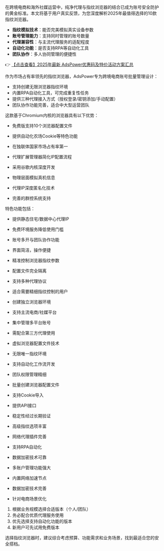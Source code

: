 
在跨境电商和海外社媒运营中，纯净代理与指纹浏览器的结合已成为账号安全防护的黄金标准。本文将基于用户真实反馈，为您深度解析2025年最值得选择的10款指纹浏览器。

- **指纹模拟技术**：能否完美模拟真实设备参数
- **账号管理能力**：支持同时管理的账号数量
- **代理兼容性**：与主流代理服务的适配程度
- **自动化功能**：是否支持RPA等自动化工具
- **团队协作**：多人协同管理的便捷性

👉 [【点击查看】2025年最新 AdsPower优惠码及特价活动方案汇总](https://bit.ly/adspower_free)

作为市场占有率领先的指纹浏览器，AdsPower专为跨境电商账号批量管理设计：
- 支持创建无限浏览器指纹环境
- 内置RPA自动化工具，可完成重复性任务
- 提供三种代理接入方式（授权登录/密钥添加/手动配置）
- 团队协作功能完善，适合中大型运营团队

这款基于Chromium内核的浏览器具有以下优势：
- 免费版支持10个浏览器配置文件
- 提供自动化农场Cookie等特色功能
- 在独联体国家市场占有率第一
- 代理扩展管理器简化IP配置流程

- 采用谷歌内核深度开发
- 物理层面模拟真机信息
- 代理IP深度匿名化技术
- 完善的群控系统支持

特色功能包括：
- 提供静态住宅/数据中心代理IP
- 免费环境服务降低使用门槛
- 账号多开与团队协作功能
- 界面简洁，操作便捷

- 精准控制浏览器指纹参数
- 配置文件完全隔离
- 支持多种代理协议
- 适合需要精细指纹控制的用户

- 创建独立浏览器环境
- 支持主流电商/社媒平台
- 集中管理多平台账号
- 需配合第三方代理使用

- 虚拟浏览器配置文件技术
- 无限唯一指纹环境
- 支持自动化工作流开发
- 团队权限管理精细

- 批量创建浏览器配置文件
- 支持Cookie导入
- 提供API接口
- 稳定性经过长期验证

- 高级指纹选项丰富
- 网络代理插件完善
- 支持RPA自动化
- 数据加密技术可靠

- 多账户管理功能强大
- 内置网络加速节点
- 数据加密技术完善
- 针对电商场景优化

1. 根据业务规模选择合适版本（个人/团队）
2. 务必配合优质代理服务使用
3. 优先选择支持自动化功能的版本
4. 新用户可先试用免费版本

选择指纹浏览器时，建议综合考虑预算、功能需求和业务场景，找到最适合您的安全搭档。

